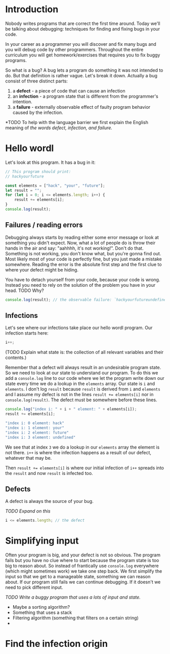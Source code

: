 # Introduction

Nobody writes programs that are correct the first time around. Today we'll be
talking about debugging: techniques for finding and fixing bugs in your code.

In your career as a programmer you will discover and fix many bugs and you will
debug code by other programmers. Throughout the entire curriculum you will get
homework/exercises that requires you to fix buggy programs.

So what is a bug? A bug lets a program do something it was not intended to do.
But that definition is rather vague. Let's break it down. Actually a bug consist
of three distinct parts:

1. a **defect** - a piece of code that can cause an infection
2. an **infection** - a program state that is different from the programmer's intention.
3. a **failure** - externally observable effect of faulty program behavior caused by the
infection.

*TODO To help with the language barrier we first explain the English meaning of
*the words defect, infection, and failure.*

# Hello wordl

Let's look at this program. It has a bug in it:

```javascript
// This program should print:
// hackyourfuture

const elements = ["hack", "your", "future"];
let result = "";
for (let i = 0; i <= elements.length; i++) {
    result += elements[i];
}
console.log(result);
```

## Failures / reading errors

Debugging always starts by reading either some error message or look at
something you didn't expect. Now, what a lot of people do is throw their hands
in the air and say: "aahhhh, it's not working!". Don't do that. Something is not
working, you don't know what, but you're gonna find out. Most likely most of your
code is perfectly fine, but you just made a mistake somewhere. Reading the error
is the absolute first step and the first clue to where your defect might be
hiding.

You have to detach yourself from your code, because your code is wrong. Instead
you need to rely on the solution of the problem you have in your head.
TODO Why?

```javascript
console.log(result); // the observable failure: `hackyourfutureundefined`
```

## Infections

Let's see where our infections take place our hello wordl program. Our infection
starts here:

```javascript
i++;
```

(TODO Explain what state is: the collection of all relevant variables and their
contents.)

Remember that a defect will always result in an undesirable program state. So we
need to look at our state to understand our program. To do this we add a
`console.log` line to our code where we let the program write down our state
every time we do a lookup in the `elements` array. Our state is `i` and
`elements`. I don't log `result` because `result` is derived from `i` and
`elements` and I assume my defect is not in the lines `result += elements[i]`
nor in `console.log(result)`. The defect must be somewhere before these lines.

```javascript
console.log("index i: " + i + " element: " + elements[i]);
result += elements[i];
```

```javascript
"index i: 0 element: hack"
"index i: 1 element: your"
"index i: 2 element: future"
"index i: 3 element: undefined"
```

We see that at index `3` we do a lookup in our `elements` array the element is
not there. `i++` is where the infection happens as  a result of our defect,
whatever that may be.

Then `result += elements[i]` is where our initial infection of `i++` spreads
into the `result` and now `result` is infected too.

## Defects

A defect is always the source of your bug.

*TODO Expand on this*

```javascript
i <= elements.length; // the defect
```

# Simplifying input

Often your program is big, and your defect is not so obvious. The program fails
but you have no clue where to start because the program state is too big to
reason about. So instead of frantically use `console.log` everywhere (which
might sometimes work) we take one step back. We first simplify the input so that
we get to a manageable state, something we can reason about. If our program
still fails we can continue debugging. If it doesn't we need to pick different
input.

*TODO Write a buggy program that uses a lots of input and state.*
  - Maybe a sorting algorithm?
  - Something that uses a stack
  - Filtering algorithm (something that filters on a certain string)
  -

# Find the infection origin
